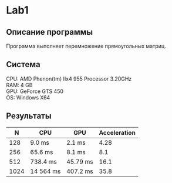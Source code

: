 # Lab1
## Описание программы
Программа выполняет перемножение прямоугольных матриц.

## Система

  CPU: AMD Phenon(tm) IIx4 955 Processor 3.20GHz   
  RAM: 4 GB   
  GPU: GeForce GTS 450   
  OS: Windows Х64   
 
## Результаты

| N | CPU | GPU | Acceleration |
| --- | --- | --- | --- |
| 128 | 9.0 ms | 2.1 ms | 4.28 |
| 256 | 65.6 ms | 8.1 ms | 8.1 |
| 512 | 738.4 ms | 45.79 ms | 16.1 |
| 1024 | 14 564 ms | 407.2 ms | 35.8 |



